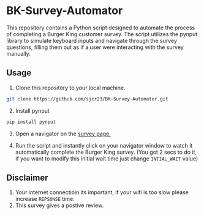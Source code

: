 # BK-Survey-Automator

This repository contains a Python script designed to automate the process of completing a Burger King customer survey. The script utilizes the pynput library to simulate keyboard inputs and navigate through the survey questions, filling them out as if a user were interacting with the survey manually.

## Usage

1. Clone this repository to your local machine.

```bash
git clone https://github.com/sjcr23/BK-Survey-Automator.git
```

2. Install pynput

```bash
pip install pynput
```

3. Open a navigator on the [survey page.](https://www.evaluabk.com/)

4. Run the script and instantly click on your navigator window to watch it automatically complete the Burger King survey. (You got 2 secs to do it, if you want to modify this initial wait time just change `INTIAL_WAIT` value)

## Disclaimer

1.  Your internet connectioin its important, if your wifi is too slow please increase `REPSONSE` time.
2.  This survey gives a postive review.
